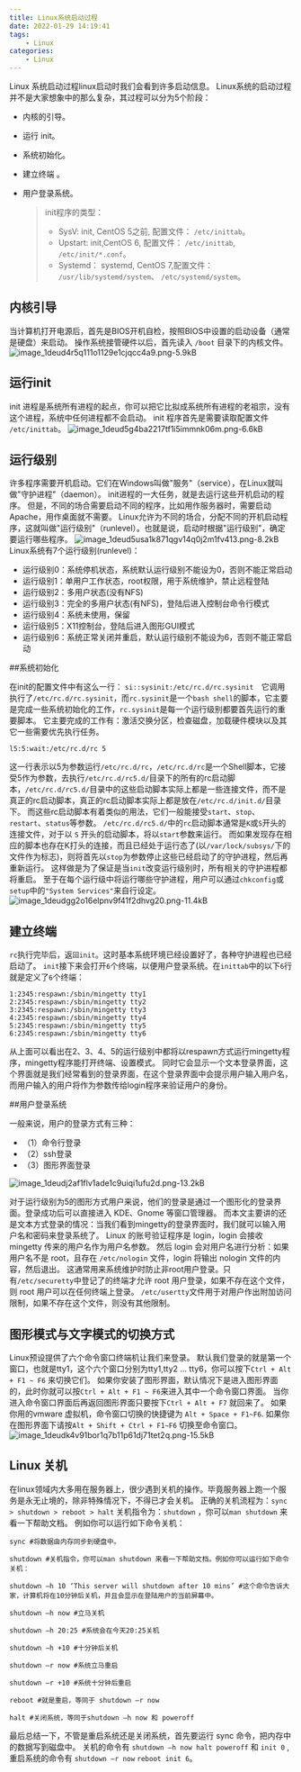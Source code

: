 ```yaml
---
title: Linux系统启动过程
date: 2022-01-29 14:19:41
tags:
    - Linux
categories:
    - Linux
---
```


Linux 系统启动过程linux启动时我们会看到许多启动信息。
Linux系统的启动过程并不是大家想象中的那么复杂，其过程可以分为5个阶段：

- 内核的引导。
- 运行 init。
- 系统初始化。
- 建立终端 。
- 用户登录系统。

    > init程序的类型：
    > - SysV: init, CentOS 5之前, 配置文件： `/etc/inittab`。
    > - Upstart: init,CentOS 6, 配置文件： `/etc/inittab`, `/etc/init/*.conf`。
    > - Systemd： systemd, CentOS 7,配置文件： `/usr/lib/systemd/system`、 `/etc/systemd/system`。
## 内核引导

当计算机打开电源后，首先是BIOS开机自检，按照BIOS中设置的启动设备（通常是硬盘）来启动。
操作系统接管硬件以后，首先读入 `/boot` 目录下的内核文件。
![image_1deud4r5q111o1129e1cjqcc4a9.png-5.9kB][1]

## 运行init

init 进程是系统所有进程的起点，你可以把它比拟成系统所有进程的老祖宗，没有这个进程，系统中任何进程都不会启动。
init 程序首先是需要读取配置文件 `/etc/inittab`。
![image_1deud5g4ba2217tf1i5immnk06m.png-6.6kB][2]

## 运行级别
许多程序需要开机启动。它们在Windows叫做"服务"（service），在Linux就叫做"守护进程"（daemon）。
init进程的一大任务，就是去运行这些开机启动的程序。
但是，不同的场合需要启动不同的程序，比如用作服务器时，需要启动Apache，用作桌面就不需要。
Linux允许为不同的场合，分配不同的开机启动程序，这就叫做"运行级别"（runlevel）。也就是说，启动时根据"运行级别"，确定要运行哪些程序。
![image_1deud5usa1k871qgv14q0j2m1fv413.png-8.2kB][3]
Linux系统有7个运行级别(runlevel)：

- 运行级别0：系统停机状态，系统默认运行级别不能设为0，否则不能正常启动
- 运行级别1：单用户工作状态，root权限，用于系统维护，禁止远程登陆
- 运行级别2：多用户状态(没有NFS)
- 运行级别3：完全的多用户状态(有NFS)，登陆后进入控制台命令行模式
- 运行级别4：系统未使用，保留
- 运行级别5：X11控制台，登陆后进入图形GUI模式
- 运行级别6：系统正常关闭并重启，默认运行级别不能设为6，否则不能正常启动

##系统初始化

在init的配置文件中有这么一行： `si::sysinit:/etc/rc.d/rc.sysinit`　它调用执行了`/etc/rc.d/rc.sysinit`，而`rc.sysinit`是一个`bash shell`的脚本，它主要是完成一些系统初始化的工作，`rc.sysinit`是每一个运行级别都要首先运行的重要脚本。
它主要完成的工作有：激活交换分区，检查磁盘，加载硬件模块以及其它一些需要优先执行任务。
```shell
l5:5:wait:/etc/rc.d/rc 5
```
这一行表示以5为参数运行`/etc/rc.d/rc`，`/etc/rc.d/rc`是一个Shell脚本，它接受5作为参数，去执行`/etc/rc.d/rc5.d/`目录下的所有的rc启动脚本，`/etc/rc.d/rc5.d/`目录中的这些启动脚本实际上都是一些连接文件，而不是真正的rc启动脚本，真正的rc启动脚本实际上都是放在`/etc/rc.d/init.d/`目录下。
而这些rc启动脚本有着类似的用法，它们一般能接受`start`、`stop`、`restart`、`status`等参数。
`/etc/rc.d/rc5.d/`中的`rc`启动脚本通常是`K`或`S`开头的连接文件，对于以 `S` 开头的启动脚本，将以`start`参数来运行。
而如果发现存在相应的脚本也存在K打头的连接，而且已经处于运行态了(以`/var/lock/subsys/`下的文件作为标志)，则将首先以`stop`为参数停止这些已经启动了的守护进程，然后再重新运行。
这样做是为了保证是当`init`改变运行级别时，所有相关的守护进程都将重启。
至于在每个运行级中将运行哪些守护进程，用户可以通过`chkconfig`或`setup`中的`"System Services"`来自行设定。
![image_1deudgg2o16elpnv9f41f2dhvg20.png-11.4kB][4]

## 建立终端
`rc`执行完毕后，返`回init`。这时基本系统环境已经设置好了，各种守护进程也已经启动了。
`init`接下来会打开`6`个终端，以便用户登录系统。在`inittab`中的以下`6`行就是定义了`6`个终端：
```shell
1:2345:respawn:/sbin/mingetty tty1
2:2345:respawn:/sbin/mingetty tty2
3:2345:respawn:/sbin/mingetty tty3
4:2345:respawn:/sbin/mingetty tty4
5:2345:respawn:/sbin/mingetty tty5
6:2345:respawn:/sbin/mingetty tty6
```
从上面可以看出在2、3、4、5的运行级别中都将以respawn方式运行mingetty程序，mingetty程序能打开终端、设置模式。
同时它会显示一个文本登录界面，这个界面就是我们经常看到的登录界面，在这个登录界面中会提示用户输入用户名，而用户输入的用户将作为参数传给login程序来验证用户的身份。

##用户登录系统

一般来说，用户的登录方式有三种：

- （1）命令行登录
- （2）ssh登录
- （3）图形界面登录

![image_1deudj2af1flv1ade1c9uiqi1ufu2d.png-13.2kB][5]

对于运行级别为5的图形方式用户来说，他们的登录是通过一个图形化的登录界面。登录成功后可以直接进入 KDE、Gnome 等窗口管理器。
而本文主要讲的还是文本方式登录的情况：当我们看到mingetty的登录界面时，我们就可以输入用户名和密码来登录系统了。
Linux 的账号验证程序是 login，login 会接收 mingetty 传来的用户名作为用户名参数。
然后 login 会对用户名进行分析：如果用户名不是 root，且存在 `/etc/nologin` 文件，login 将输出 nologin 文件的内容，然后退出。
这通常用来系统维护时防止非root用户登录。只有`/etc/securetty`中登记了的终端才允许 root 用户登录，如果不存在这个文件，则 root 用户可以在任何终端上登录。
`/etc/usertty`文件用于对用户作出附加访问限制，如果不存在这个文件，则没有其他限制。

## 图形模式与文字模式的切换方式

Linux预设提供了六个命令窗口终端机让我们来登录。
默认我们登录的就是第一个窗口，也就是tty1，这个六个窗口分别为tty1,tty2 … tty6，你可以按下`Ctrl + Alt + F1 ~ F6` 来切换它们。
如果你安装了图形界面，默认情况下是进入图形界面的，此时你就可以按`Ctrl + Alt + F1 ~ F6`来进入其中一个命令窗口界面。
当你进入命令窗口界面后再返回图形界面只要按下`Ctrl + Alt + F7` 就回来了。
如果你用的vmware 虚拟机，命令窗口切换的快捷键为 `Alt + Space + F1~F6`. 如果你在图形界面下请按`Alt + Shift + Ctrl + F1~F6` 切换至命令窗口。
![image_1deudk4v91bor1q7b11p61dj71tet2q.png-15.5kB][6]

## Linux 关机

在linux领域内大多用在服务器上，很少遇到关机的操作。毕竟服务器上跑一个服务是永无止境的，除非特殊情况下，不得已才会关机。
正确的关机流程为：`sync > shutdown > reboot > halt`
关机指令为：`shutdown` ，你可以`man shutdown` 来看一下帮助文档。
例如你可以运行如下命令关机：

```shell
sync #将数据由内存同步到硬盘中。

shutdown #关机指令，你可以man shutdown 来看一下帮助文档。例如你可以运行如下命令关机：

shutdown –h 10 ‘This server will shutdown after 10 mins’ #这个命令告诉大家，计算机将在10分钟后关机，并且会显示在登陆用户的当前屏幕中。

shutdown –h now #立马关机

shutdown –h 20:25 #系统会在今天20:25关机

shutdown –h +10 #十分钟后关机

shutdown –r now #系统立马重启

shutdown –r +10 #系统十分钟后重启

reboot #就是重启，等同于 shutdown –r now

halt #关闭系统，等同于shutdown –h now 和 poweroff
```
最后总结一下，不管是重启系统还是关闭系统，首先要运行 sync 命令，把内存中的数据写到磁盘中。
关机的命令有 `shutdown –h now halt poweroff` 和 `init 0` , 重启系统的命令有 `shutdown –r now` `reboot init 6`。


  [1]: https://upyun.oneone.life/upyun-img/20210303171408.png
  [2]: https://upyun.oneone.life/upyun-img/20210303171431.png
  [3]: https://upyun.oneone.life/upyun-img/20210303171450.png
  [4]: https://upyun.oneone.life/upyun-img/20210303171503.png
  [5]: https://upyun.oneone.life/upyun-img/20210303171516.png
  [6]: https://upyun.oneone.life/upyun-img/20210303171535.png